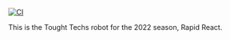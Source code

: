 [![CI](https://github.com/blu28/RapidReact2022/actions/workflows/main.yml/badge.svg)](https://github.com/blu28/RapidReact2022/actions/workflows/main.yml)

This is the Tought Techs robot for the 2022 season, Rapid React.
